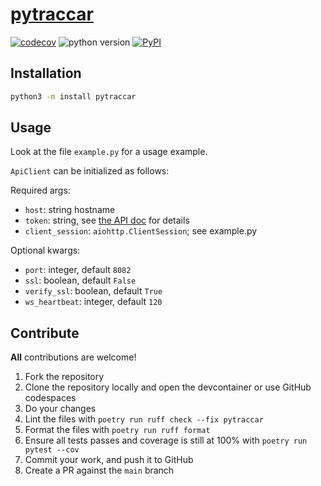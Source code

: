 # [pytraccar](https://pypi.org/project/pytraccar/)

[![codecov](https://codecov.io/gh/ludeeus/pytraccar/branch/main/graph/badge.svg)](https://codecov.io/gh/ludeeus/pytraccar)
![python version](https://img.shields.io/badge/Python-3.13-indigo.svg)
[![PyPI](https://img.shields.io/pypi/v/pytraccar)](https://pypi.org/project/pytraccar)


## Installation

```bash
python3 -m install pytraccar
```


## Usage

Look at the file `example.py` for a usage example.

`ApiClient` can be initialized as follows:

Required args:
* `host`: string hostname
* `token`: string, see [the API doc][api-doc] for details
* `client_session`: `aiohttp.ClientSession`; see example.py

Optional kwargs:
* `port`: integer, default `8082`
* `ssl`: boolean, default `False`
* `verify_ssl`: boolean, default `True`
* `ws_heartbeat`: integer, default `120`


## Contribute

**All** contributions are welcome!

1. Fork the repository
2. Clone the repository locally and open the devcontainer or use GitHub codespaces
3. Do your changes
4. Lint the files with `poetry run ruff check --fix pytraccar`
5. Format the files with `poetry run ruff format`
6. Ensure all tests passes and coverage is still at 100% with `poetry run pytest --cov`
7. Commit your work, and push it to GitHub
8. Create a PR against the `main` branch

[api-doc]: https://www.traccar.org/traccar-api/
